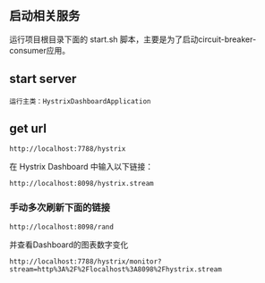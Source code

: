 ## 启动相关服务

运行项目根目录下面的 start.sh 脚本，主要是为了启动circuit-breaker-consumer应用。

## start server

    运行主类：HystrixDashboardApplication

## get url

    http://localhost:7788/hystrix
    
在 Hystrix Dashboard 中输入以下链接：

    http://localhost:8098/hystrix.stream
    
### 手动多次刷新下面的链接

    http://localhost:8098/rand    
 
并查看Dashboard的图表数字变化

    http://localhost:7788/hystrix/monitor?stream=http%3A%2F%2Flocalhost%3A8098%2Fhystrix.stream    
    